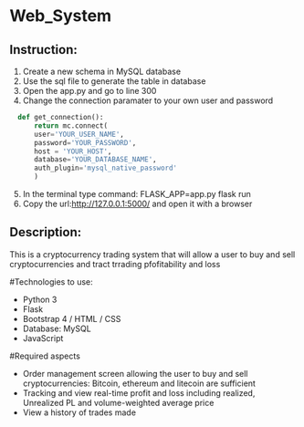 # Web_System

## Instruction: 
1) Create a new schema in MySQL database
2) Use the sql file to generate the table in database
3) Open the app.py and go to line 300
4) Change the connection paramater to your own user and password
```python
  def get_connection():
      return mc.connect(
      user='YOUR_USER_NAME',
      password='YOUR_PASSWORD',
      host = 'YOUR_HOST',
      database='YOUR_DATABASE_NAME',
      auth_plugin='mysql_native_password'
      )
```
5) In the terminal type command: FLASK_APP=app.py flask run
6) Copy the url:http://127.0.0.1:5000/ and open it with a browser 

## Description:

This is a cryptocurrency trading system that will allow a user to buy and sell cryptocurrencies and tract trrading pfofitability and loss

#Technologies to use:
- Python 3
- Flask
- Bootstrap 4 / HTML / CSS
- Database: MySQL
- JavaScript

#Required aspects
- Order management screen allowing the user to buy and sell cryptocurrencies: Bitcoin, ethereum and litecoin are sufficient
- Tracking and view real-time profit and loss including realized, Unrealized PL and volume-weighted average price
- View a history of trades made


